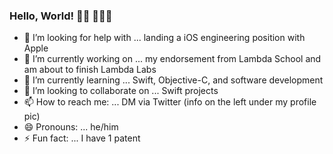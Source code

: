 ### Hello, World! 👋🏻 👨🏻‍💻

<!--
**gerrior/gerrior** is a ✨ _special_ ✨ repository because its `README.md` (this file) appears on your GitHub profile.
- 💬 Ask me about ...
- 📫 How to reach me: ...
-->

- 🤔 I’m looking for help with ... landing a iOS engineering position with Apple
- 🔭 I’m currently working on ... my endorsement from Lambda School and am about to finish Lambda Labs
- 🌱 I’m currently learning ... Swift, Objective-C, and software development
- 👯 I’m looking to collaborate on ... Swift projects
- 📫 How to reach me: ... DM via Twitter (info on the left under my profile pic)
- 😄 Pronouns: ... he/him
- ⚡ Fun fact: ... I have 1 patent
